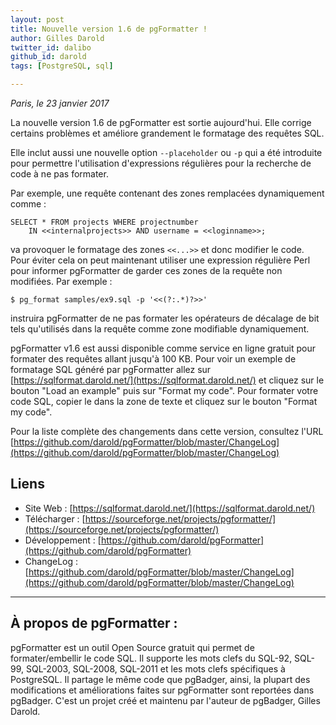 ```yaml
---
layout: post
title: Nouvelle version 1.6 de pgFormatter !
author: Gilles Darold
twitter_id: dalibo
github_id: darold
tags: [PostgreSQL, sql]

---
```

*Paris, le 23 janvier 2017*

La nouvelle version 1.6 de pgFormatter est sortie aujourd'hui. Elle corrige
certains problèmes et améliore grandement le formatage des requêtes SQL.

Elle inclut aussi une nouvelle option `--placeholder` ou `-p` qui a été
introduite pour permettre l'utilisation d'expressions régulières pour la
recherche de code à ne pas formater.

<!--MORE-->

Par exemple, une requête contenant des zones remplacées dynamiquement comme :

```
SELECT * FROM projects WHERE projectnumber
	IN <<internalprojects>> AND username = <<loginname>>;
```

va provoquer le formatage des zones `<<...>>` et donc modifier le code.
Pour éviter cela on peut maintenant utiliser une expression régulière
Perl pour informer pgFormatter de garder ces zones de la requête non
modifiées. Par exemple :

```
$ pg_format samples/ex9.sql -p '<<(?:.*)?>>'
```

instruira pgFormatter de ne pas formater les opérateurs de décalage de bit
tels qu'utilisés dans la requête comme zone modifiable dynamiquement.

pgFormatter v1.6 est aussi disponible comme service en ligne gratuit pour
formater des requêtes allant jusqu'à 100 KB. Pour voir un exemple de
formatage SQL généré par pgFormatter allez sur [https://sqlformat.darold.net/](https://sqlformat.darold.net/)
et cliquez sur le bouton "Load an example" puis sur "Format my code". Pour
formater votre code SQL, copier le dans la zone de texte et cliquez sur le
bouton "Format my code".

Pour la liste complète des changements dans cette version, consultez l'URL
[https://github.com/darold/pgFormatter/blob/master/ChangeLog](https://github.com/darold/pgFormatter/blob/master/ChangeLog)

## Liens

  * Site Web : [https://sqlformat.darold.net/](https://sqlformat.darold.net/)
  * Télécharger : [https://sourceforge.net/projects/pgformatter/](https://sourceforge.net/projects/pgformatter/)
  * Développement : [https://github.com/darold/pgFormatter](https://github.com/darold/pgFormatter)
  * ChangeLog : [https://github.com/darold/pgFormatter/blob/master/ChangeLog](https://github.com/darold/pgFormatter/blob/master/ChangeLog)

----

## À propos de pgFormatter :

pgFormatter est un outil Open Source gratuit qui permet de formater/embellir le code SQL. Il supporte
les mots clefs du SQL-92, SQL-99, SQL-2003, SQL-2008, SQL-2011 et les mots clefs spécifiques à PostgreSQL.
Il partage le même code que pgBadger, ainsi, la plupart des modifications et améliorations faites sur
pgFormatter sont reportées dans pgBadger. C'est un projet créé et maintenu par l'auteur de pgBadger, Gilles Darold.

